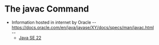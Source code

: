 # The javac Command
* Information hosted in internet by Oracle -- https://docs.oracle.com/en/java/javase/XY/docs/specs/man/javac.html --
  * [Java SE 22](https://docs.oracle.com/en/java/javase/22/docs/specs/man/javac.html)
